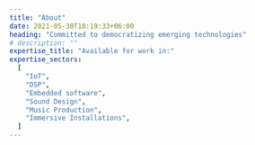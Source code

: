 ```yaml
---
title: "About"
date: 2021-05-30T18:19:33+06:00
heading: "Committed to democratizing emerging technologies"
# description: ""
expertise_title: "Available for work in:"
expertise_sectors:
  [
    "IoT",
    "DSP",
    "Embedded software",
    "Sound Design",
    "Music Production",
    "Immersive Installations",
  ]
---
```

